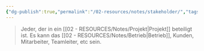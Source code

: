 ```yaml
---
{"dg-publish":true,"permalink":"/02-resources/notes/stakeholder/","tags":["projektmanagement"],"updated":"2024-08-18T21:28:58.000+02:00"}
---
```


> Jeder, der in ein [[02 - RESOURCES/Notes/Projekt\|Projekt]] beteiligt ist. Es kann das [[02 - RESOURCES/Notes/Betrieb\|Betrieb]], Kunden, Mitarbeiter, Teamleiter, etc sein.